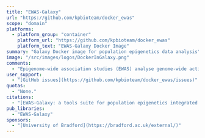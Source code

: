 ```yaml
---
title: "EWAS-Galaxy"
url: "https://github.com/kpbioteam/docker_ewas"
scope: "domain"
platforms:
  - platform_group: "container"
    platform_url: "https://github.com/kpbioteam/docker_ewas"
    platform_text: "EWAS-Galaxy Docker Image"
summary: "Galaxy Docker image for population epigenetics data analysis"
image: "/src/images/logos/DockerInGalaxy.png"
comments:
  - "Epigenome-wide association studies (EWAS) analyse genome-wide activity of epigenetic marks in cohorts of different individuals to find associations between epigenetic variation and phenotype."
user_support:
  - "[GitHub issues](https://github.com/kpbioteam/docker_ewas/issues)"  
quotas:
  - "None."
citations:
  - "[EWAS-Galaxy: a tools suite for population epigenetics integrated into Galaxy](https://doi.org/10.1101/553784 ), Katarzyna Murat, [Björn Grüning](/people/bjoern-gruening/), Paulina Wiktoria Poterlowicz, Gillian Westgate, Desmond J Tobin, Krzysztof Poterlowicz. *bioRxiv* 553784; doi:doi.org/10.1101/553784 "
pub_libraries:
  - "EWAS-Galaxy"  
sponsors:
  - "[University of Bradford](https://bradford.ac.uk/external/)"
---
```

